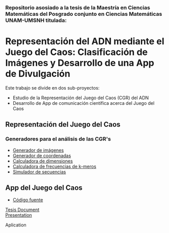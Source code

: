 ### Repositorio asosiado a la tesis de la Maestría en Ciencias Matemáticas del Posgrado conjunto en Ciencias Matemáticas UNAM-UMSNH titulada:

# Representación del ADN mediante el Juego del Caos: Clasificación de Imágenes y Desarrollo de una App de Divulgación

Este trabajo se divide en dos sub-proyectos:
* Estudio de la Representación del Juego del Caos (CGR) del ADN
* Desarrollo de App de comunicación científica acerca del Juego del Caos

## Representación del Juego del Caos
### Generadores para el análisis de las CGR's
* [Generador de imágenes]()
* [Generador de coordenadas]()
* [Calculadora de dimensiones]()
* [Calculadora de frecuencias de k-meros]()
* [Simulador de secuencias]()

## App del Juego del Caos
* [Código fuente]()



[Tesis Document](https://es.overleaf.com/5767736148tdmtbfbbmqyy#84e695)  
[Presentation](https://docs.google.com/presentation/d/1lwiiaj5xDPjWcD5AUM8K4ayvPAcgQgd05DVNQN_i_6w/edit?usp=sharing)

Aplication
